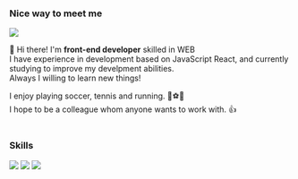 ### Nice way to meet me
<p>
<a href="mailto:z1hoon715@gmail.com" target="_blank"><img src="https://img.shields.io/badge/z1hoon715@gmail.com-EA4335?style=flat-square&logo=Gmail&logoColor=white"/></a>
</p>

<p>
  👋 Hi there! I'm <b>front-end developer</b> skilled in WEB<br/>
  I have experience in development based on JavaScript React, and currently studying to improve my develpment abilities.<br/>
   Always I willing to learn new things!<br/>
  
  I enjoy playing soccer, tennis and running. 🏃⚽️🎾<br/>
  I hope to be a colleague whom anyone wants to work with. 👍<br/><br/>
</p>

### Skills
<p>
  <img src="https://img.shields.io/badge/React-61DAFB?style=flat-square&logo=React&logoColor=black"/>
  <img src="https://img.shields.io/badge/TypeScript-3178C6?style=flat-square&logo=TypeScript&logoColor=white"/>
  <img src="https://img.shields.io/badge/Next.js-000000?style=flat-square&logo=Next.js&logoColor=white"/>
</p>

